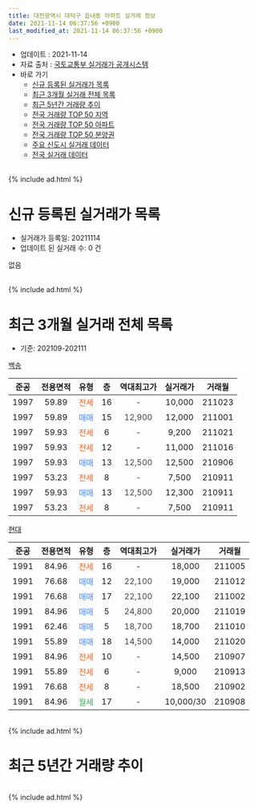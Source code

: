 ```yaml
---
title: 대전광역시 대덕구 읍내동 아파트 실거래 정보
date: 2021-11-14 06:37:56 +0900
last_modified_at: 2021-11-14 06:37:56 +0900
---
```


* 업데이트 : 2021-11-14
* 자료 출처 : [국토교통부 실거래가 공개시스템](http://rt.molit.go.kr)
* 바로 가기
    * [신규 등록된 실거래가 목록](#신규-등록된-실거래가-목록)
    * [최근 3개월 실거래 전체 목록](#최근-3개월-실거래-전체-목록)
    * [최근 5년간 거래량 추이](#최근-5년간-거래량-추이)
    * [전국 거래량 TOP 50 지역](https://inasie.github.io/apt-trade-info/최근-3개월-전국에서-가장-거래가-많이-발생한-지역)
    * [전국 거래량 TOP 50 아파트](https://inasie.github.io/apt-trade-info/최근-3개월-전국에서-가장-거래가-많이-발생한-아파트)
    * [전국 거래량 TOP 50 분양권](https://inasie.github.io/apt-trade-info/최근-3개월-전국에서-가장-거래가-많이-발생한-분양권)
    * [주요 신도시 실거래 데이터](https://inasie.github.io/apt-trade-info/주요-신도시)
    * [전국 실거래 데이터](https://inasie.github.io/apt-trade-info/전국)
<br>
{% include ad.html %}
<br>

# 신규 등록된 실거래가 목록
* 실거래가 등록일: 20211114
* 업데이트 된 실거래 수: 0 건

없음

<br>
{% include ad.html %}
<br>

# 최근 3개월 실거래 전체 목록
* 기준: 202109-202111


[백송](https://search.naver.com/search.naver?query=%EB%8C%80%EC%A0%84%EA%B4%91%EC%97%AD%EC%8B%9C+%EB%8C%80%EB%8D%95%EA%B5%AC+%EC%9D%8D%EB%82%B4%EB%8F%99+%EB%B0%B1%EC%86%A1)

|준공|전용면적|유형|층|역대최고가|실거래가|거래월|
|:---:|:---:|:---:|:---:|:---:|:---:|:---:|
|1997|59.89|<span style="color:#ff5a00">전세</span>|16|<span style="color:#444444">-</span>|10,000|211023|
|1997|59.89|<span style="color:#4285f3">매매</span>|15|<span style="color:#444444">12,900</span>|12,000|211001|
|1997|59.93|<span style="color:#ff5a00">전세</span>|6|<span style="color:#444444">-</span>|9,200|211021|
|1997|59.93|<span style="color:#ff5a00">전세</span>|12|<span style="color:#444444">-</span>|11,000|211016|
|1997|59.93|<span style="color:#4285f3">매매</span>|13|<span style="color:#444444">12,500</span>|12,500|210906|
|1997|53.23|<span style="color:#ff5a00">전세</span>|8|<span style="color:#444444">-</span>|7,500|210911|
|1997|59.93|<span style="color:#4285f3">매매</span>|13|<span style="color:#444444">12,500</span>|12,300|210911|
|1997|53.23|<span style="color:#ff5a00">전세</span>|8|<span style="color:#444444">-</span>|7,500|210911|

[현대](https://search.naver.com/search.naver?query=%EB%8C%80%EC%A0%84%EA%B4%91%EC%97%AD%EC%8B%9C+%EB%8C%80%EB%8D%95%EA%B5%AC+%EC%9D%8D%EB%82%B4%EB%8F%99+%ED%98%84%EB%8C%80)

|준공|전용면적|유형|층|역대최고가|실거래가|거래월|
|:---:|:---:|:---:|:---:|:---:|:---:|:---:|
|1991|84.96|<span style="color:#ff5a00">전세</span>|16|<span style="color:#444444">-</span>|18,000|211005|
|1991|76.68|<span style="color:#4285f3">매매</span>|12|<span style="color:#444444">22,100</span>|19,000|211012|
|1991|76.68|<span style="color:#4285f3">매매</span>|17|<span style="color:#444444">22,100</span>|22,100|211002|
|1991|84.96|<span style="color:#4285f3">매매</span>|5|<span style="color:#444444">24,800</span>|20,000|211019|
|1991|62.46|<span style="color:#4285f3">매매</span>|5|<span style="color:#444444">18,700</span>|18,700|211010|
|1991|55.89|<span style="color:#4285f3">매매</span>|18|<span style="color:#444444">14,500</span>|14,000|211020|
|1991|84.96|<span style="color:#ff5a00">전세</span>|10|<span style="color:#444444">-</span>|14,500|210907|
|1991|55.89|<span style="color:#ff5a00">전세</span>|6|<span style="color:#444444">-</span>|9,000|210913|
|1991|76.68|<span style="color:#ff5a00">전세</span>|8|<span style="color:#444444">-</span>|18,500|210902|
|1991|84.96|<span style="color:#34a853">월세</span>|17|<span style="color:#444444">-</span>|10,000/30|210908|


<br>
{% include ad.html %}
<br>

# 최근 5년간 거래량 추이


<div style="width:100%;">
    <canvas id="deal_progress" height="200"></canvas>
</div>

<script>
new Chart(document.getElementById("deal_progress"), {
    type: 'line',
    data: {
        labels: ['201611','201612','201701','201702','201703','201704','201705','201706','201707','201708','201709','201710','201711','201712','201801','201802','201803','201804','201805','201806','201807','201808','201809','201810','201811','201812','201901','201902','201903','201904','201905','201906','201907','201908','201909','201910','201911','201912','202001','202002','202003','202004','202005','202006','202007','202008','202009','202010','202011','202012','202101','202102','202103','202104','202105','202106','202107','202108','202109','202110','202111'],
        datasets: [{
            label: '매매',
            pointRadius: 1,
            data: [13, 5, 6, 13, 8, 11, 10, 15, 9, 8, 4, 5, 11, 3, 7, 4, 12, 10, 4, 6, 8, 5, 8, 10, 6, 6, 4, 7, 4, 1, 4, 2, 5, 7, 7, 6, 9, 11, 13, 11, 10, 12, 25, 15, 11, 8, 11, 7, 6, 5, 5, 8, 17, 20, 16, 9, 9, 4, 2, 6, 0],
            borderColor: "rgba(255, 201, 14, 1)",
            backgroundColor: "rgba(255, 201, 14, 0.5)",
            fill: false,
            lineTension: 0
        },{
            label: '전월세',
            pointRadius: 1,
            data: [6, 1, 3, 4, 3, 4, 2, 3, 2, 7, 5, 3, 2, 4, 5, 3, 5, 5, 3, 2, 3, 1, 3, 3, 2, 0, 2, 1, 1, 0, 1, 2, 1, 3, 0, 5, 2, 2, 4, 5, 2, 2, 7, 7, 4, 6, 6, 7, 4, 5, 0, 4, 10, 8, 7, 8, 7, 6, 6, 4, 0],
            borderColor: "rgba(0, 141, 185, 1)",
            backgroundColor: "rgba(0, 141, 185, 0.5)",
            fill: false,
            lineTension: 0
        }
        ]
    },
    options: {
        responsive: true,
        title: {
            display: false
        },
        tooltips: {
            mode: 'index',
            intersect: false
        },
        hover: {
            mode: 'nearest',
            intersect: true
        },
        scales: {
            xAxes: [{
                display: true,
                scaleLabel: {
                    display: true,
                    labelString: '년/월'
                }
            }],
            yAxes: [{
                display: true,
                ticks: {
                    suggestedMin: 0,
                },
                scaleLabel: {
                    display: true,
                    labelString: '실거래 수'
                }
            }]
        }
    }
});

</script>


<br>
{% include ad.html %}
<br>

